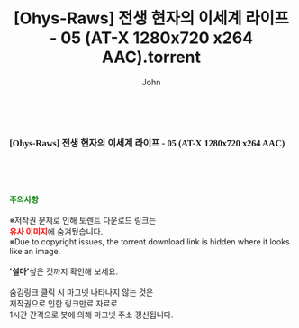 ﻿---
layout: post
title:  "[Ohys-Raws] 전생 현자의 이세계 라이프 - 05 (AT-X 1280x720 x264 AAC).torrent"
author: John
categories: [ 애니메이션 ]
tags: [  ]
image:  
description: "[Ohys-Raws] 전생 현자의 이세계 라이프 - 05 (AT-X 1280x720 x264 AAC) torrent 정보 공유"
toc: true
toc_sticky: true
---

<br>
<div class="view-img">
<a class="view_image" href="http://torrentmobile60.com/bbs/view_image.php?fn=%2Fdata%2Ffile%2Fani%2F1999782722_lv5ITEYU_3f20e441e42f8bb288807f75c6532bdd6239f8dc.jpg" target="_blank"><img alt="" class="img-tag" content="http://torrentmobile60.com/data/file/ani/1999782722_lv5ITEYU_3f20e441e42f8bb288807f75c6532bdd6239f8dc.jpg" itemprop="image" src="http://torrentmobile60.com/data/file/ani/1999782722_lv5ITEYU_3f20e441e42f8bb288807f75c6532bdd6239f8dc.jpg"/></a></div><div class="view-content" itemprop="description">
<p><span style="font-family:nanumsquareround;font-size:16px;font-weight:700;white-space:nowrap;background-color:rgb(255,255,255);">[Ohys-Raws] 전생 현자의 이세계 라이프 - 05 (AT-X 1280x720 x264 AAC)</span> </p> </div>
    
<br><br><br>
<p data-ke-size="size16"><b><span style="color: green;">주의사항</span></b><br /><br />※저작권 문제로 인해 토렌트 다운로드 링크는<br /><b><span style="color: red;">유사 이미지</span></b>에 숨겨뒀습니다.<br />※Due to copyright issues, the torrent download link is hidden where it looks like an image.<br /><br /><b>'설마'</b>싶은 것까지 확인해 보세요.<br /><br />숨김링크 클릭 시 마그넷 나타나지 않는 것은<br />저작권으로 인한 링크만료 자료로<br />1시간 간격으로 봇에 의해 마그넷 주소 갱신됩니다.</p>
